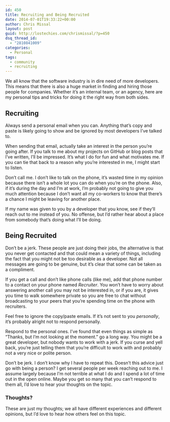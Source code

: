 ```yaml
---
id: 450
title: Recruiting and Being Recruited
date: 2014-07-01T19:33:22+00:00
author: Chris Missal
layout: post
guid: http://lostechies.com/chrismissal/?p=450
dsq_thread_id:
  - "2810841009"
categories:
  - Personal
tags:
  - community
  - recruiting
---
```

We all know that the software industry is in dire need of more developers. This means that there is also a huge market in finding and hiring those people for companies. Whether it&#8217;s an internal team, or an agency, here are my personal tips and tricks for doing it the right way from both sides.

## Recruiting

Always send a personal email when you can. Anything that&#8217;s copy and paste is likely going to show and be ignored by most developers I&#8217;ve talked to.

When sending that email, actually take an interest in the person you&#8217;re going after. If you talk to me about my projects on GitHub or blog posts that I&#8217;ve written, I&#8217;ll be impressed. It&#8217;s what I do for fun and what motivates me. If you can tie that back to a reason why you&#8217;re interested in me, I might start to listen.

Don&#8217;t call me. I don&#8217;t like to talk on the phone, it&#8217;s wasted time in my opinion because there isn&#8217;t a whole lot you can do when you&#8217;re on the phone. Also, if it&#8217;s during the day and I&#8217;m at work, I&#8217;m probably not going to give you much attention because I don&#8217;t want all my co-workers to know that there&#8217;s a chance I might be leaving for another place.

If my name was given to you by a developer that you know, see if they&#8217;ll reach out to me instead of you. No offense, but I&#8217;d rather hear about a place from somebody that&#8217;s doing what I&#8217;ll be doing.

## Being Recruited

Don&#8217;t be a jerk. These people are just doing their jobs, the alternative is that you never get contacted and that could mean a variety of things, including the fact that you might not be too desirable as a developer. Not all messages are going to be genuine, but it&#8217;s clear that some can be taken as a compliment.

If you get a call and don&#8217;t like phone calls (like me), add that phone number to a contact on your phone named _Recruiter_. You won&#8217;t have to worry about answering another call you may not be interested in, or if you are, it gives you time to walk somewhere private so you are free to chat without broadcasting to your peers that you&#8217;re spending time on the phone with recruiters.

Feel free to ignore the copy/paste emails. If it&#8217;s not sent to you _personally_, it&#8217;s probably alright not to respond personally.

Respond to the personal ones. I&#8217;ve found that even things as simple as &#8220;Thanks, but I&#8217;m not looking at the moment.&#8221; go a long way. You might be a great developer, but nobody wants to work with a jerk. If you curse and yell back, you&#8217;re just telling them that you&#8217;re difficult to work with and probably not a very nice or polite person.

Don&#8217;t be jerk. I don&#8217;t know why I have to repeat this. Doesn&#8217;t this advice just go with being a person? I get several people per week reaching out to me. I assume largely because I&#8217;m not terrible at what I do and I spend a lot of time out in the open online. Maybe you get so many that you can&#8217;t respond to them all, I&#8217;d love to hear your thoughts on the topic.

### Thoughts?

These are just my thoughts; we all have different experiences and different opinions, but I&#8217;d love to hear how others feel on this topic.